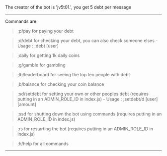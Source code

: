 The creator of the bot is 'jv5t01.', you get 5 debt per message
__________________________________________________________________________
Commands are

> ;p/pay for paying your debt

> ;d/debt for checking your debt, you can also check someone elses - Usage : ;debt [user]

> ;daily for getting 1k daily coins

> ;g/gamble for gambling

> ;lb/leaderboard for seeing the top ten people with debt

> ;b/balance for checking your coin balance 

> ;sd/setdebt for setting your own or other peoples debt (requires putting in an ADMIN_ROLE_ID in index.js) - Usage : ;setdebt/d [user] [amount]

> ;ssd for shutting down the bot using commands (requires putting in an ADMIN_ROLE_ID in index.js)

> ;rs for restarting the bot (requires putting in an ADMIN_ROLE_ID in index.js)

> ;h/help for all commands
____________________________________________________________
